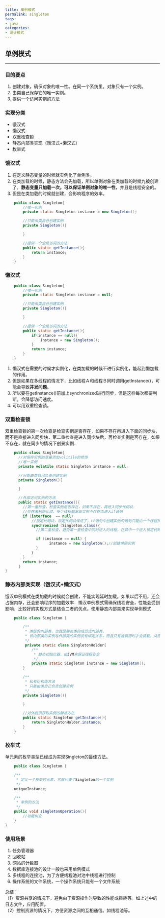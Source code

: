```yaml
---
title: 单例模式
permalink: singleton
tags: 
- java
categories: 
- 设计模式
---
```


## 单例模式

-------------------------------------------------------

### 目的要点

1. 创建对象，确保对象的唯一性。在同一个系统里，对象只有一个实例。
2. 由类自己保存它的唯一实例。
3. 提供一个访问实例的方法

### 实现分类

- 饿汉式
- 懒汉式
- 双重检查锁
- 静态内部类实现（饿汉式+懒汉式）
- 枚举式

### 饿汉式

1. 在定义静态变量的时候就实例化了单例类。
2. 在类加载的时候，静态方法会先加载，所以单例对象在类加载的时候九被创建了，**静态变量只加载一次，可以保证单例对象的唯一性**，并且是线程安全的。
3. 但是在类加载的时候就创建，会影响程序的效率。

```java
	public class Singleton{
		//唯一实例
		private static Singleton instance = new Singleton();

		//只能由类自己创建实例
		private Singleton(){

		}

		//提供一个全局访问的方法
		public static getInstance(){
			return instance;
		}
	}
```

### 懒汉式

```java
	public class Singleton{
		//唯一实例
		private static Singleton instance = null;

		//只能由类自己创建实例
		private Singleton(){

		}

		//提供一个全局访问的方法
		public static getInstance(){
			if(instance == null){
				instance = new Singleton();
			}
			return instance;
		}
	}
```

1. 懒汉式在需要的时候才实例化，在类加载的时候不进行实例化，能起到懒加载的作用。
2. 但是如果在多线程的情况下，比如线程Ａ和线程Ｂ同时调用getInstance()，可能会导致**并发问题**。
3. 所以要在getInstance()前加上synchronized进行同步，但是这样每次都要判断，会降低访问速度。
4. 可以用双重检查锁。  

### 双重检查锁

双重检查锁的第一次检查是检查实例是否存在，如果不存在再进入下面的同步块，而不是直接进入同步块．第二重检查是进入同步块后，再检查实例是否存在，如果不存在，就在同步的情况下创景实例．

```java
	public class Singleton{
	  //对保存实例的变量添加volitile的修饰
	  //唯一实例
	  private volatile static Singleton instance = null;

	  //只能由类自己负责创建实例
	  private Singleton(){

	  }

	  //外部访问实例的方法
	  public static getInstance(){
	    //第一重检查，检查实例是否存在，如果不存在，再进入同步代码块.
	    //存在未初始化过，多个线程都发现实例不存在而进入if语句
	    if (interface  == null)
	        //锁定代码块，锁定代码块保证了，if语句中创建实例的语句只能由一个线程执行
	        synchronized (Singleton.class)｛
	          //第二重检查，避免第一重检查中同时进入的线程，在其中一个进入锁定代码块创建单例而退出时，其他依然会进入锁定代码块创建实例的情况

	          if (instance == null) {
	                instance = new Singleton();//创建单例实例
	          }
	        ｝
	    }
	    return instance;
	  }    
}
```

### 静态内部类实现（饿汉式+懒汉式）

饿汉单例模式在类加载的时候就会创建，不能实现延时加载，如果以后不用，还会占据内存，还会影响程序的加载效率．懒汉单例模式需确保线程安全，性能会受到影响．比较好的实现方式是结合二者的优点，使用静态内部类来实现单例模式

```java
	public class Singleton {

	    /**
	     * 类级的内部类，也就是静态类的成员式内部类，
	     * 该内部类的实例与外部类的实例没有绑定关系，而且只有被调用时才会装载，从而实现了延迟加载
	     */
	     private static class SingletonHolder{
	        /**
	         * 静态初始化器，由JVM来保证线程安全
	         */
	        private static Singleton instance = new Singleton();
	    }

	    /**
	     * 私有化构造方法
	     * 只能由类自己负责创建实例
	     */
	    private Singleton(){

	    }

	    //对外提供获取实例的静态方法
	    public static Singleton getInstance(){
	        return SingletonHolder.instance;
	    }
	}
```

### 枚举式

单元素的枚举类型已经成为实现Singleton的最佳方法。

```java
	public class Singleton {

    /**
     * 定义一个枚举的元素，它就代表了Singleton的一个实例
     */
    uniqueInstance;

    /**
     * 单例的方法
     */
    public void singletonOperation(){
        //功能树立
    }
}
```

### 使用场景

1. 任务管理器
2. 回收站
3. 网站的计数器
4. 数据库连接池的设计一般也采用单例模式
5. 多线程的连接池，为了方便线程池对池中线程进行控制
6. 操作系统的文件系统，一个操作系统只能有一个文件系统

总结：  
（1）资源共享的情况下，避免由于资源操作时导致的性能或损耗等。如上述中的日志文件，应用配置。  
（2）控制资源的情况下，方便资源之间的互相通信。如线程池等。